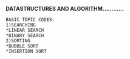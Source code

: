 **DATASTRUCTURES AND ALGORITHM............**
```
BASIC TOPIC CODES:
1)SEARCHING
*LINEAR SEARCH
*BINARY SEARCH
2)SORTING
*BUBBLE SORT
*INSERTION SORT
```
